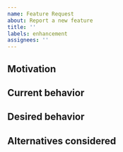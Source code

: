 ```yaml
---
name: Feature Request
about: Report a new feature
title: ''
labels: enhancement
assignees: ''
---
```


<!--
NOTE 1: It would help if you can first scan the issue tracker before submitting
a new issue: https://github.com/gajus/eslint-plugin-jsdoc/issues

NOTE 2: If this is a feature specifically related to the parsing of types, e.g.,
supporting `some-new+type-syntax` (within curly brackets) in:

/**
 * @param {some-new+type-syntax} myName
 */

...then please file instead at https://github.com/simonseyock/jsdoc-type-pratt-parser/issues/
-->

## Motivation

<!-- What would be the purpose of this new feature? -->

## Current behavior

<!-- If this is to enhance an existing rule, how does the rule
   currently behave in regard to the new changes? -->

## Desired behavior

<!-- What would you like to see happen instead? -->

## Alternatives considered

<!-- For any alternatives you have considered -->
